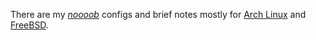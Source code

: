There are my *[noooob](http://vignette2.wikia.nocookie.net/uncyclopedia/images/1/15/Fixing.gif)* configs and brief notes mostly for [Arch Linux](https://www.archlinux.org/) and [FreeBSD](https://www.freebsd.org/).
